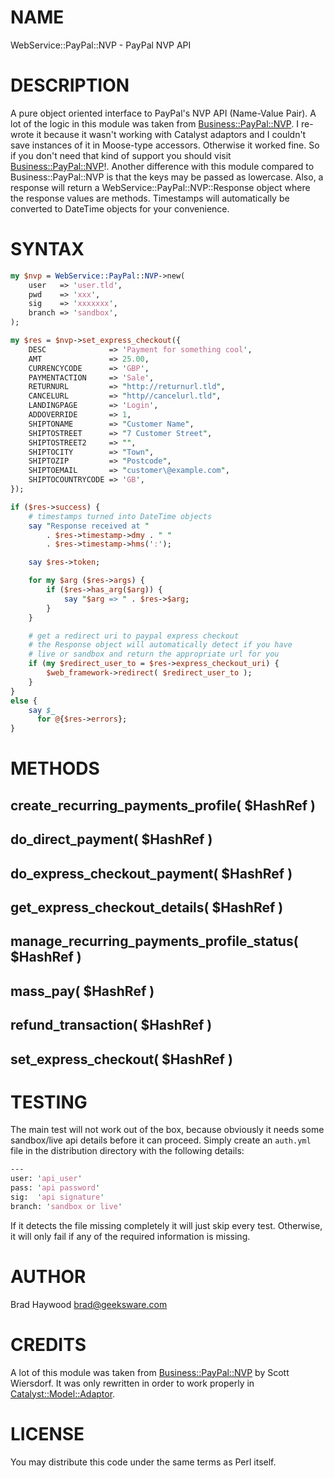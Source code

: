 # NAME

WebService::PayPal::NVP - PayPal NVP API

# DESCRIPTION

A pure object oriented interface to PayPal's NVP API (Name-Value Pair). A lot of the logic in this module was taken from [Business::PayPal::NVP](https://metacpan.org/pod/Business::PayPal::NVP). I re-wrote it because it wasn't working with Catalyst adaptors and I couldn't save instances of it in Moose-type accessors. Otherwise it worked fine. So if you don't need that kind of support you should visit [Business::PayPal::NVP](https://metacpan.org/pod/Business::PayPal::NVP)!.
Another difference with this module compared to Business::PayPal::NVP is that the keys may be passed as lowercase. Also, a response will return a WebService::PayPal::NVP::Response object where the response values are methods. Timestamps will automatically be converted to DateTime objects for your convenience.

# SYNTAX

```perl
my $nvp = WebService::PayPal::NVP->new(
    user   => 'user.tld',
    pwd    => 'xxx',
    sig    => 'xxxxxxx',
    branch => 'sandbox',
);

my $res = $nvp->set_express_checkout({
    DESC              => 'Payment for something cool',
    AMT               => 25.00,
    CURRENCYCODE      => 'GBP',
    PAYMENTACTION     => 'Sale',
    RETURNURL         => "http://returnurl.tld",
    CANCELURL         => "http//cancelurl.tld",
    LANDINGPAGE       => 'Login',
    ADDOVERRIDE       => 1,
    SHIPTONAME        => "Customer Name",
    SHIPTOSTREET      => "7 Customer Street", 
    SHIPTOSTREET2     => "", 
    SHIPTOCITY        => "Town", 
    SHIPTOZIP         => "Postcode", 
    SHIPTOEMAIL       => "customer\@example.com", 
    SHIPTOCOUNTRYCODE => 'GB',
});

if ($res->success) {
    # timestamps turned into DateTime objects
    say "Response received at "
        . $res->timestamp->dmy . " "
        . $res->timestamp->hms(':');

    say $res->token;

    for my $arg ($res->args) {
        if ($res->has_arg($arg)) {
            say "$arg => " . $res->$arg;
        }
    }

    # get a redirect uri to paypal express checkout
    # the Response object will automatically detect if you have 
    # live or sandbox and return the appropriate url for you
    if (my $redirect_user_to = $res->express_checkout_uri) {
        $web_framework->redirect( $redirect_user_to );
    }
}
else {
    say $_
      for @{$res->errors};
}
```

# METHODS

## create\_recurring\_payments\_profile( $HashRef )

## do\_direct\_payment( $HashRef )

## do\_express\_checkout\_payment( $HashRef )

## get\_express\_checkout\_details( $HashRef )

## manage\_recurring\_payments\_profile\_status( $HashRef )

## mass\_pay( $HashRef )

## refund\_transaction( $HashRef )

## set\_express\_checkout( $HashRef )

# TESTING

The main test will not work out of the box, because obviously it needs some sandbox/live api details before it can proceed. Simply create an `auth.yml` file in the distribution directory with the following details:

```perl
---
user: 'api_user'
pass: 'api password'
sig:  'api signature'
branch: 'sandbox or live'
```

If it detects the file missing completely it will just skip every test. Otherwise, it will only fail if any of the required information is missing.

# AUTHOR

Brad Haywood <brad@geeksware.com>

# CREDITS

A lot of this module was taken from [Business::PayPal::NVP](https://metacpan.org/pod/Business::PayPal::NVP) by Scott Wiersdorf. 
It was only rewritten in order to work properly in [Catalyst::Model::Adaptor](https://metacpan.org/pod/Catalyst::Model::Adaptor).

# LICENSE

You may distribute this code under the same terms as Perl itself.
